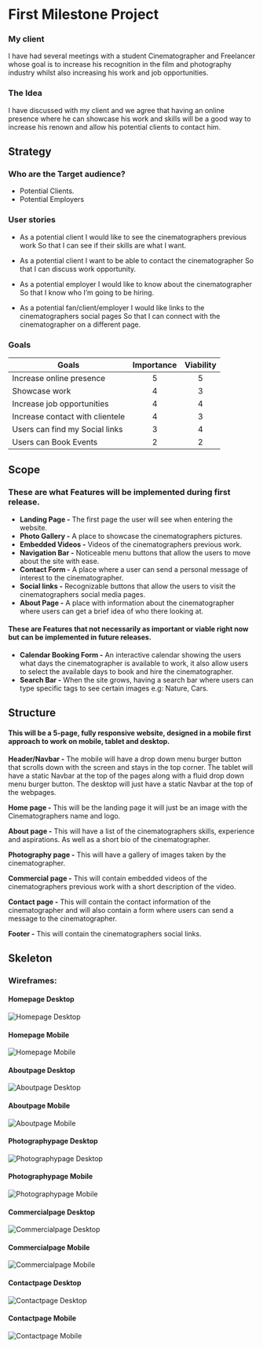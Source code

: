 # First Milestone Project
### My client
I have had several meetings with a student Cinematographer and Freelancer whose
goal is to increase his recognition in the film and photography industry whilst
also increasing his work and job opportunities. 

### The Idea
I have discussed with my client and we agree that having an online presence
where he can showcase his work and skills will be a good way to increase his
renown and allow his potential clients to contact him.

## Strategy
### Who are the Target audience?
- Potential Clients.
- Potential Employers

### User stories 

- As a potential client
I would like to see the cinematographers previous work
So that I can see if their skills are what I want.

- As a potential client
I want to be able to contact the cinematographer
So that I can discuss work opportunity.

- As a potential employer
I would like to know about the cinematographer
So that I know who I’m going to be hiring.

- As a potential fan/client/employer
I would like links to the cinematographers social pages
So that I can connect with the cinematographer on a different page.

### Goals
| Goals                           | Importance    | Viability  |
| ------------------------------- |:-------------:| :---------:|
| Increase online presence        |       5       |      5     |
| Showcase work                   |       4       |      3     |
| Increase job opportunities      |       4       |      4     |
| Increase contact with clientele |       4       |      3     |
| Users can find my Social links  |       3       |      4     |
| Users can Book Events           |       2       |      2     |

## Scope
### These are what Features will be implemented during first release.
- **Landing Page -** The first page the user will see when entering the website.
- **Photo Gallery -** A place to showcase the cinematographers pictures.
- **Embedded Videos -** Videos of the cinematographers previous work.
- **Navigation Bar -** Noticeable menu buttons that  allow the users to move about the site with ease.
- **Contact Form -** A place where a user can send a personal message of interest to the cinematographer.
- **Social links -** Recognizable buttons that allow the users to visit the cinematographers social media pages.
- **About Page -** A place with information about the cinematographer where users can get a brief idea of who there looking at.

#### These are Features that not necessarily as important or viable right now but can be implemented in future releases.
- **Calendar Booking Form -** An interactive calendar showing the users what days the cinematographer is available to work, it also allow users to select the available days to book and hire the cinematographer.
- **Search Bar -** When the site grows, having a search bar where users can type specific tags to see certain images e.g: Nature, Cars.

## Structure
#### This will be a 5-page, fully responsive website, designed in a mobile first approach to work on mobile, tablet and desktop.

**Header/Navbar -** The mobile will have a drop down menu burger button that scrolls down with the screen and stays in the top corner. The tablet will have a static Navbar at the top of the pages along with a fluid drop down menu burger button. The desktop will just have a static Navbar at the top of the webpages.

**Home page -** This will be the landing page it will just be an image with the Cinematographers name and logo.

**About page -** This will have a list of the cinematographers skills, experience and aspirations. As well as a short bio of the cinematographer.

**Photography page -** This will have a gallery of images taken by the cinematographer.

**Commercial page -** This will contain embedded videos of the  cinematographers previous work with a short description of the video. 

**Contact page -** This will contain the contact information of the cinematographer and will also contain a form where users can send a message to the cinematographer.

**Footer -** This will contain the cinematographers social links.

## Skeleton
### Wireframes:

#### Homepage Desktop

![Homepage Desktop](https://raw.githubusercontent.com/GaryFinlayson/First-Milestone-Project/master/Assets/Wire%20Frames/Desktop/Home%20Desktop.png)


#### Homepage Mobile

![Homepage Mobile](https://raw.githubusercontent.com/GaryFinlayson/First-Milestone-Project/master/Assets/Wire%20Frames/Mobile/Home%20Mobile.png)


#### Aboutpage Desktop

![Aboutpage Desktop](https://raw.githubusercontent.com/GaryFinlayson/First-Milestone-Project/master/Assets/Wire%20Frames/Desktop/About%20Desktop.png)


#### Aboutpage Mobile

![Aboutpage Mobile](https://raw.githubusercontent.com/GaryFinlayson/First-Milestone-Project/master/Assets/Wire%20Frames/Mobile/About%20Mobile.png)


#### Photographypage Desktop

![Photographypage Desktop](https://raw.githubusercontent.com/GaryFinlayson/First-Milestone-Project/master/Assets/Wire%20Frames/Desktop/Photography%20Desktop.png)


#### Photographypage Mobile

![Photographypage Mobile](https://raw.githubusercontent.com/GaryFinlayson/First-Milestone-Project/master/Assets/Wire%20Frames/Mobile/Photography%20Mobile.png)


#### Commercialpage Desktop

![Commercialpage Desktop](https://raw.githubusercontent.com/GaryFinlayson/First-Milestone-Project/master/Assets/Wire%20Frames/Desktop/Commercial%20Desktop.png)


#### Commercialpage Mobile

![Commercialpage Mobile](https://raw.githubusercontent.com/GaryFinlayson/First-Milestone-Project/master/Assets/Wire%20Frames/Mobile/Commercial%20Mobile.png)


#### Contactpage Desktop

![Contactpage Desktop](https://raw.githubusercontent.com/GaryFinlayson/First-Milestone-Project/master/Assets/Wire%20Frames/Desktop/Contact%20Desktop.png)


#### Contactpage Mobile

![Contactpage Mobile](https://raw.githubusercontent.com/GaryFinlayson/First-Milestone-Project/master/Assets/Wire%20Frames/Mobile/Contact%20Mobile.png)




